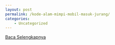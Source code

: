 ```yaml
---
layout: post
permalink: /kode-alam-mimpi-mobil-masuk-jurang/
categories:
    - Uncategorized
---
```


[Baca Selengkapnya](/06)